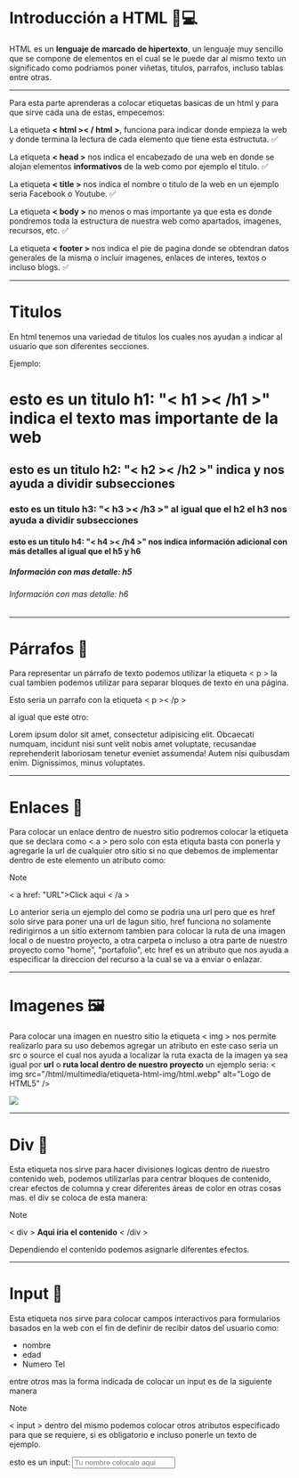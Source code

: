 # Introducción a HTML 🚀💻

HTML es un **lenguaje de marcado de hipertexto**, un lenguaje muy sencillo que se compone de elementos en el cual se le puede dar al mismo texto un significado como podriamos poner viñetas, titulos, parrafos, incluso tablas entre otras.

---

Para esta parte aprenderas a colocar etiquetas basicas de un html y para que sirve cada una de estas, empecemos:

La etiqueta **< html >< / html >**, funciona para indicar donde empieza la web y donde termina la lectura de cada elemento que tiene esta estructuta. ✅

La etiqueta **< head >** nos indica el encabezado de una web en donde se alojan elementos **informativos** de la web como por ejemplo el titulo. ✅

La etiqueta **< title >** nos indica el nombre o titulo de la web en un ejemplo seria Facebook o Youtube. ✅

La etiqueta **< body >** no menos o mas importante ya que esta es donde pondremos toda la estructura de nuestra web como apartados, imagenes, recursos, etc. ✅

La etiqueta **< footer >** nos indica el pie de pagina donde se obtendran datos generales de la misma o incluir imagenes, enlaces de interes, textos o incluso blogs. ✅

---

# Titulos

En html tenemos una variedad de titulos los cuales nos ayudan a indicar al usuario que son diferentes secciones.

Ejemplo:

<h1>esto es un titulo h1: "< h1 >< /h1 >" indica el texto mas importante de la web</h1>

<h2>esto es un titulo h2: "< h2 >< /h2 >" indica y nos ayuda a dividir subsecciones</h2>

<h3>esto es un titulo h3: "< h3 >< /h3 >" al igual que el h2 el h3 nos ayuda a dividir subsecciones</h3>

<h4>esto es un titulo h4: "< h4 >< /h4 >" nos indica información adicional con más detalles al igual que el h5 y h6</h4>

<h5>Información con mas detalle: h5</h5>

<h6>Información con mas detalle: h6</h6>

---

# Párrafos 📄

Para representar un párrafo de texto podemos utilizar la etiqueta < p > la cual tambien podemos utilizar para separar bloques de texto en una página.

<p>Esto seria un parrafo con la etiqueta < p >< /p ></p>

al igual que este otro:

<p>Lorem ipsum dolor sit amet, consectetur adipisicing elit. Obcaecati numquam, incidunt nisi sunt velit nobis amet voluptate, recusandae reprehenderit laboriosam tenetur eveniet assumenda! Autem nisi quibusdam enim. Dignissimos, minus voluptates.</p>

---

# Enlaces 🔗

Para colocar un enlace dentro de nuestro sitio podremos colocar la etiqueta que se declara como < a > pero solo con esta etiquta basta con ponerla y agregarle la url de cualquier otro sitio si no que debemos de implementar dentro de este elemento un atributo como:

> [!NOTE]
> < a href: "URL">Click aqui < /a >

Lo anterior seria un ejemplo del como se podria una url pero que es href solo sirve para poner una url de lagun sitio, href funciona no solamente redirigirnos a un sitio externom tambien para colocar la ruta de una imagen local o de nuestro proyecto, a otra carpeta o incluso a otra parte de nuestro proyecto como "home", "portafolio", etc href es un atributo que nos ayuda a especificar la direccion del recurso a la cual se va a enviar o enlazar.

---

# Imagenes 🖼️

Para colocar una imagen en nuestro sitio la etiqueta < img > nos permite realizarlo para su uso debemos agregar un atributo en este caso seria un src o source el cual nos ayuda a localizar la ruta exacta de la imagen ya sea igual por **url** o **ruta local dentro de nuestro proyecto** un ejemplo seria:
< img src="/html/multimedia/etiqueta-html-img/html.webp" alt="Logo de HTML5" />

<img src="https://purina.com.pe/sites/default/files/2022-10/Que_debes_saber_antes_de_adoptar_un_gatito.jpg" />

---

# Div 🎲

Esta etiqueta nos sirve para hacer divisiones logicas dentro de nuestro contenido web, podemos utilizarlas para centrar bloques de contenido, crear efectos de columna y crear diferentes áreas de color en otras cosas mas. el div se coloca de esta manera:

> [!NOTE]
> < div > **Aqui iria el contenido** < /div >

Dependiendo el contenido podemos asignarle diferentes efectos.

---

# Input 📄

Esta etiqueta nos sirve para colocar campos interactivos para formularios basados en la web con el fin de definir de recibir datos del usuario como:

- nombre
- edad
- Numero Tel

entre otros mas la forma indicada de colocar un input es de la siguiente manera

> [!NOTE]
> < input > dentro del mismo podemos colocar otros atributos especificado para que se requiere, si es obligatorio e incluso ponerle un texto de ejemplo.

esto es un input: <input type = "text" placeholder="Tu nombre colocalo aqui">
